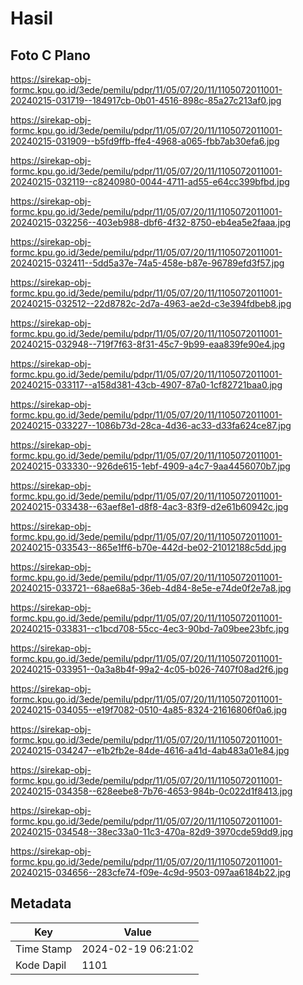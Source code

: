 # Hasil

## Foto C Plano

https://sirekap-obj-formc.kpu.go.id/3ede/pemilu/pdpr/11/05/07/20/11/1105072011001-20240215-031719--184917cb-0b01-4516-898c-85a27c213af0.jpg

https://sirekap-obj-formc.kpu.go.id/3ede/pemilu/pdpr/11/05/07/20/11/1105072011001-20240215-031909--b5fd9ffb-ffe4-4968-a065-fbb7ab30efa6.jpg

https://sirekap-obj-formc.kpu.go.id/3ede/pemilu/pdpr/11/05/07/20/11/1105072011001-20240215-032119--c8240980-0044-4711-ad55-e64cc399bfbd.jpg

https://sirekap-obj-formc.kpu.go.id/3ede/pemilu/pdpr/11/05/07/20/11/1105072011001-20240215-032256--403eb988-dbf6-4f32-8750-eb4ea5e2faaa.jpg

https://sirekap-obj-formc.kpu.go.id/3ede/pemilu/pdpr/11/05/07/20/11/1105072011001-20240215-032411--5dd5a37e-74a5-458e-b87e-96789efd3f57.jpg

https://sirekap-obj-formc.kpu.go.id/3ede/pemilu/pdpr/11/05/07/20/11/1105072011001-20240215-032512--22d8782c-2d7a-4963-ae2d-c3e394fdbeb8.jpg

https://sirekap-obj-formc.kpu.go.id/3ede/pemilu/pdpr/11/05/07/20/11/1105072011001-20240215-032948--719f7f63-8f31-45c7-9b99-eaa839fe90e4.jpg

https://sirekap-obj-formc.kpu.go.id/3ede/pemilu/pdpr/11/05/07/20/11/1105072011001-20240215-033117--a158d381-43cb-4907-87a0-1cf82721baa0.jpg

https://sirekap-obj-formc.kpu.go.id/3ede/pemilu/pdpr/11/05/07/20/11/1105072011001-20240215-033227--1086b73d-28ca-4d36-ac33-d33fa624ce87.jpg

https://sirekap-obj-formc.kpu.go.id/3ede/pemilu/pdpr/11/05/07/20/11/1105072011001-20240215-033330--926de615-1ebf-4909-a4c7-9aa4456070b7.jpg

https://sirekap-obj-formc.kpu.go.id/3ede/pemilu/pdpr/11/05/07/20/11/1105072011001-20240215-033438--63aef8e1-d8f8-4ac3-83f9-d2e61b60942c.jpg

https://sirekap-obj-formc.kpu.go.id/3ede/pemilu/pdpr/11/05/07/20/11/1105072011001-20240215-033543--865e1ff6-b70e-442d-be02-21012188c5dd.jpg

https://sirekap-obj-formc.kpu.go.id/3ede/pemilu/pdpr/11/05/07/20/11/1105072011001-20240215-033721--68ae68a5-36eb-4d84-8e5e-e74de0f2e7a8.jpg

https://sirekap-obj-formc.kpu.go.id/3ede/pemilu/pdpr/11/05/07/20/11/1105072011001-20240215-033831--c1bcd708-55cc-4ec3-90bd-7a09bee23bfc.jpg

https://sirekap-obj-formc.kpu.go.id/3ede/pemilu/pdpr/11/05/07/20/11/1105072011001-20240215-033951--0a3a8b4f-99a2-4c05-b026-7407f08ad2f6.jpg

https://sirekap-obj-formc.kpu.go.id/3ede/pemilu/pdpr/11/05/07/20/11/1105072011001-20240215-034055--e19f7082-0510-4a85-8324-21616806f0a6.jpg

https://sirekap-obj-formc.kpu.go.id/3ede/pemilu/pdpr/11/05/07/20/11/1105072011001-20240215-034247--e1b2fb2e-84de-4616-a41d-4ab483a01e84.jpg

https://sirekap-obj-formc.kpu.go.id/3ede/pemilu/pdpr/11/05/07/20/11/1105072011001-20240215-034358--628eebe8-7b76-4653-984b-0c022d1f8413.jpg

https://sirekap-obj-formc.kpu.go.id/3ede/pemilu/pdpr/11/05/07/20/11/1105072011001-20240215-034548--38ec33a0-11c3-470a-82d9-3970cde59dd9.jpg

https://sirekap-obj-formc.kpu.go.id/3ede/pemilu/pdpr/11/05/07/20/11/1105072011001-20240215-034656--283cfe74-f09e-4c9d-9503-097aa6184b22.jpg


## Metadata

| Key        | Value               |
| ---------- | ------------------- |
| Time Stamp | 2024-02-19 06:21:02 |
| Kode Dapil | 1101                |



